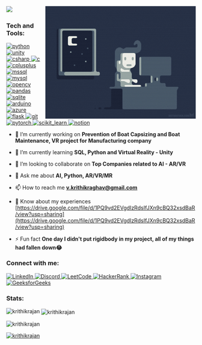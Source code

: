 <img align="right" alt="coding" width="400" src="https://github.com/KrithikRajan/KrithikRajan/blob/main/e426702edf874b181aced1e2fa5c6cde.gif">

<a href="https://visitcount.itsvg.in">
  <img src="https://visitcount.itsvg.in/api?id=KrithikRajan&label=Profile%20Views&color=0&icon=5&pretty=false" />
</a>

<h3 align="left">Tech and Tools:</h3>
<p align="left">
  <a href="https://www.python.org" target="_blank" rel="noreferrer">
    <img src="https://img.shields.io/badge/Python-3776AB?style=for-the-badge&logo=python&logoColor=white" alt="python"/>
  </a>
  <a href="https://unity.com/" target="_blank" rel="noreferrer">
    <img src="https://img.shields.io/badge/Unity-000000?style=for-the-badge&logo=unity&logoColor=white" alt="unity"/>
  </a>
  <a href="https://www.w3schools.com/cs/" target="_blank" rel="noreferrer">
    <img src="https://img.shields.io/badge/C%23-239120?style=for-the-badge&logo=csharp&logoColor=white" alt="csharp"/>
  </a>
  <a href="https://www.cprogramming.com/" target="_blank" rel="noreferrer">
    <img src="https://img.shields.io/badge/C-00599C?style=for-the-badge&logo=c&logoColor=white" alt="c"/>
  </a>
  <a href="https://www.w3schools.com/cpp/" target="_blank" rel="noreferrer">
    <img src="https://img.shields.io/badge/C++-00599C?style=for-the-badge&logo=cplusplus&logoColor=white" alt="cplusplus"/>
  </a>
  <a href="https://www.microsoft.com/en-us/sql-server" target="_blank" rel="noreferrer">
    <img src="https://img.shields.io/badge/Microsoft_SQL_Server-CC2927?style=for-the-badge&logo=microsoft-sql-server&logoColor=white" alt="mssql"/>
  </a>
  <a href="https://www.mysql.com/" target="_blank" rel="noreferrer">
    <img src="https://img.shields.io/badge/MySQL-4479A1?style=for-the-badge&logo=mysql&logoColor=white" alt="mysql"/>
  </a>
  <a href="https://opencv.org/" target="_blank" rel="noreferrer">
    <img src="https://img.shields.io/badge/OpenCV-5C3EE8?style=for-the-badge&logo=opencv&logoColor=white" alt="opencv"/>
  </a>
  <a href="https://pandas.pydata.org/" target="_blank" rel="noreferrer">
    <img src="https://img.shields.io/badge/Pandas-150458?style=for-the-badge&logo=pandas&logoColor=white" alt="pandas"/>
  </a>
  <a href="https://www.sqlite.org/" target="_blank" rel="noreferrer">
    <img src="https://img.shields.io/badge/SQLite-003B57?style=for-the-badge&logo=sqlite&logoColor=white" alt="sqlite"/>
  </a>
  <a href="https://www.arduino.cc/" target="_blank" rel="noreferrer">
    <img src="https://img.shields.io/badge/Arduino-00979D?style=for-the-badge&logo=arduino&logoColor=white" alt="arduino"/>
  </a>
  <a href="https://azure.microsoft.com/en-in/" target="_blank" rel="noreferrer">
    <img src="https://img.shields.io/badge/Microsoft_Azure-0078D4?style=for-the-badge&logo=microsoft-azure&logoColor=white" alt="azure"/>
  </a>
  <a href="https://flask.palletsprojects.com/" target="_blank" rel="noreferrer">
    <img src="https://img.shields.io/badge/Flask-000000?style=for-the-badge&logo=flask&logoColor=white" alt="flask"/>
  </a>
  <a href="https://git-scm.com/" target="_blank" rel="noreferrer">
    <img src="https://img.shields.io/badge/Git-F05032?style=for-the-badge&logo=git&logoColor=white" alt="git"/>
  </a>
  <a href="https://pytorch.org/" target="_blank" rel="noreferrer">
    <img src="https://img.shields.io/badge/PyTorch-EE4C2C?style=for-the-badge&logo=pytorch&logoColor=white" alt="pytorch"/>
  </a>
  <a href="https://scikit-learn.org/" target="_blank" rel="noreferrer">
    <img src="https://img.shields.io/badge/scikit--learn-F7931E?style=for-the-badge&logo=scikit-learn&logoColor=white" alt="scikit_learn"/>
  </a>
  <a href="https://notion.com/" target="_blank" rel="noreferrer">
    <img src="https://img.shields.io/badge/Notion-%23000000.svg?style=for-the-badge&logo=notion&logoColor=white" alt="notion" width="90" height="30"/>
  </a>
</p>


- 🔭 I’m currently working on **Prevention of Boat Capsizing and Boat Maintenance, VR project for Manufacturing company**

- 🌱 I’m currently learning **SQL, Python and Virtual Reality - Unity**

- 👯 I’m looking to collaborate on **Top Companies related to AI - AR/VR**

- 💬 Ask me about **AI, Python, AR/VR/MR**

- 📫 How to reach me **v.krithikraghav@gmail.com**

- 📄 Know about my experiences [https://drive.google.com/file/d/1PQ9vd2EVgdIzRdsIfJXn9cBQ32xsdBaR/view?usp=sharing](https://drive.google.com/file/d/1PQ9vd2EVgdIzRdsIfJXn9cBQ32xsdBaR/view?usp=sharing)

- ⚡ Fun fact **One day I didn't put rigidbody in my project, all of my things had fallen down😂**

<h3 align="left">Connect with me:</h3>
<p align="left">
  <a href="https://linkedin.com/in/krithikraghavofficial" target="blank">
    <img src="https://img.shields.io/badge/LinkedIn-0A66C2?style=for-the-badge&logo=linkedin&logoColor=white" alt="LinkedIn"/>
  </a>
   <a href="https://discord.gg/9144" target="blank">
    <img src="https://img.shields.io/badge/Discord-5865F2?style=for-the-badge&logo=discord&logoColor=white" alt="Discord"/>
  </a>
  <a href="https://leetcode.com/u/user8318wu/" target="blank">
    <img src="https://img.shields.io/badge/LeetCode-FFA116?style=for-the-badge&logo=leetcode&logoColor=white" alt="LeetCode"/>
  </a>
  <a href="https://www.hackerrank.com/v_krithikraghav" target="blank">
    <img src="https://img.shields.io/badge/HackerRank-2EC866?style=for-the-badge&logo=hackerrank&logoColor=white" alt="HackerRank"/>
  </a>
  <a href="https://instagram.com/krithik_vr08" target="blank">
    <img src="https://img.shields.io/badge/Instagram-E4405F?style=for-the-badge&logo=instagram&logoColor=white" alt="Instagram"/>
  </a>
  <a href="https://auth.geeksforgeeks.org/user/vkrithikab4w" target="blank">
    <img src="https://img.shields.io/badge/GeeksforGeeks-0F9D58?style=for-the-badge&logo=geeksforgeeks&logoColor=white" alt="GeeksforGeeks"/>
  </a>
</p>
<h3 align="left">Stats:</h3>
<p><img align="left" src="https://github-readme-stats.vercel.app/api/top-langs?username=krithikrajan&show_icons=true&locale=en&layout=compact&theme=blueberry" alt="krithikrajan" /></p>

<p>&nbsp;<img align="center" src="https://github-readme-stats.vercel.app/api?username=krithikrajan&show_icons=true&locale=en&theme=blueberry" alt="krithikrajan" /></p>

<p><img align="center" src="https://github-readme-streak-stats.herokuapp.com/?user=krithikrajan&theme=blueberry" alt="krithikrajan" /></p>

<p align="left">
  <a href="https://github.com/ryo-ma/github-profile-trophy">
    <img src="https://github-profile-trophy.vercel.app/?username=krithikrajan&theme=onestar" alt="krithikrajan"/>
  </a>
</p>
</p>
